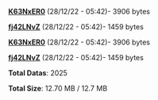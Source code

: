 [**K63NxER0**](/data/K63NxER0.txt) (28/12/22 - 05:42)- 3906 bytes

[**fj42LNvZ**](/data/fj42LNvZ.txt) (28/12/22 - 05:42)- 1459 bytes

[**K63NxER0**](/data/K63NxER0.txt) (28/12/22 - 05:42)- 3906 bytes

[**fj42LNvZ**](/data/fj42LNvZ.txt) (28/12/22 - 05:42)- 1459 bytes

**Total Datas**: 2025

**Total Size**: 12.70 MB / 12.7 MB